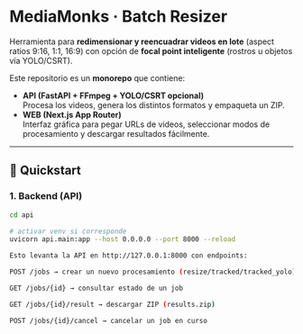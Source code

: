 # MediaMonks · Batch Resizer

Herramienta para **redimensionar y reencuadrar videos en lote** (aspect ratios 9:16, 1:1, 16:9) con opción de **focal point inteligente** (rostros u objetos vía YOLO/CSRT).  

Este repositorio es un **monorepo** que contiene:

- **API (FastAPI + FFmpeg + YOLO/CSRT opcional)**  
  Procesa los videos, genera los distintos formatos y empaqueta un ZIP.  
- **WEB (Next.js App Router)**  
  Interfaz gráfica para pegar URLs de videos, seleccionar modos de procesamiento y descargar resultados fácilmente.

---

## 🚀 Quickstart

### 1. Backend (API)

```bash
cd api

# activar venv si corresponde
uvicorn api.main:app --host 0.0.0.0 --port 8000 --reload

Esto levanta la API en http://127.0.0.1:8000 con endpoints:

POST /jobs → crear un nuevo procesamiento (resize/tracked/tracked_yolo)

GET /jobs/{id} → consultar estado de un job

GET /jobs/{id}/result → descargar ZIP (results.zip)

POST /jobs/{id}/cancel → cancelar un job en curso
